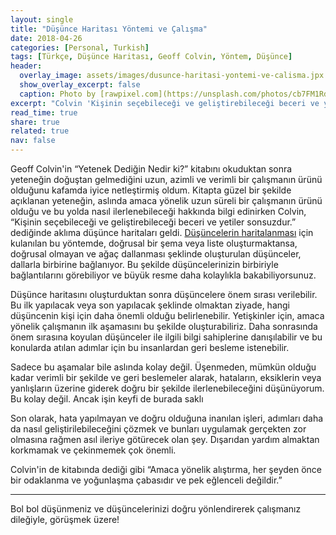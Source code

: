 ```yaml
---
layout: single
title: "Düşünce Haritası Yöntemi ve Çalışma"
date: 2018-04-26
categories: [Personal, Turkish]
tags: [Türkçe, Düşünce Haritası, Geoff Colvin, Yöntem, Düşünce]
header:
  overlay_image: assets/images/dusunce-haritasi-yontemi-ve-calisma.jpx
  show_overlay_excerpt: false
  caption: Photo by [rawpixel.com](https://unsplash.com/photos/cb7FM1RdBrs) on [Unsplash](https://unsplash.com)
excerpt: "Colvin 'Kişinin seçebileceği ve geliştirebileceği beceri ve yetiler sonsuzdur.' diyor. Bu da büyük resme bakabilmek için benim aklıma Düşünce Haritası yöntemini getirdi."
read_time: true
share: true
related: true
nav: false
---
```


Geoff Colvin'in “Yetenek Dediğin Nedir ki?” kitabını okuduktan sonra yeteneğin doğuştan gelmediğini uzun, azimli ve verimli bir çalışmanın ürünü olduğunu kafamda iyice netleştirmiş oldum. Kitapta güzel bir şekilde açıklanan yeteneğin, aslında amaca yönelik uzun süreli bir çalışmanın ürünü olduğu ve bu yolda nasıl ilerlenebileceği hakkında bilgi edinirken Colvin, “Kişinin seçebileceği ve geliştirebileceği beceri ve yetiler sonsuzdur.” dediğinde aklıma düşünce haritaları geldi. [Düşüncelerin haritalanması](https://www2.le.ac.uk/offices/ld/resources/study/thought-mapping) için kulanılan bu yöntemde, doğrusal bir şema veya liste oluşturmaktansa, doğrusal olmayan ve ağaç dallanması şeklinde oluşturulan düşünceler, dallarla birbirine bağlanıyor. Bu şekilde düşüncelerinizin birbiriyle bağlantılarını görebiliyor ve büyük resme daha kolaylıkla bakabiliyorsunuz.

Düşünce haritasını oluşturduktan sonra düşüncelere önem sırası verilebilir. Bu ilk yapılacak veya son yapılacak şeklinde olmaktan ziyade, hangi düşüncenin kişi için daha önemli olduğu belirlenebilir. Yetişkinler için, amaca yönelik çalışmanın ilk aşamasını bu şekilde oluşturabiliriz. Daha sonrasında önem sırasına koyulan düşünceler ile ilgili bilgi sahiplerine danışılabilir ve bu konularda atılan adımlar için bu insanlardan geri besleme istenebilir.

Sadece bu aşamalar bile aslında kolay değil. Üşenmeden, mümkün olduğu kadar verimli bir şekilde ve geri beslemeler alarak, hataların, eksiklerin veya yanlışların üzerine giderek doğru bir şekilde ilerlenebileceğini düşünüyorum. Bu kolay değil. Ancak işin keyfi de burada saklı

Son olarak, hata yapılmayan ve doğru olduğuna inanılan işleri, adımları daha da nasıl geliştirilebileceğini çözmek ve bunları uygulamak gerçekten zor olmasına rağmen asıl ileriye götürecek olan şey. Dışarıdan yardım almaktan korkmamak ve çekinmemek çok önemli.

Colvin'in de kitabında dediği gibi “Amaca yönelik alıştırma, her şeyden önce bir odaklanma ve yoğunlaşma çabasıdır ve pek eğlenceli değildir.”

----
Bol bol düşünmeniz ve düşüncelerinizi doğru yönlendirerek çalışmanız dileğiyle, görüşmek üzere!